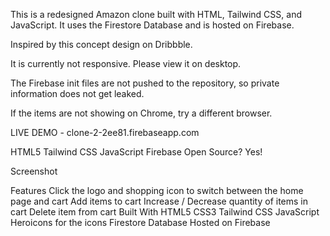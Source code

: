 
This is a redesigned Amazon clone built with HTML, Tailwind CSS, and JavaScript. It uses the Firestore Database and is hosted on Firebase.

Inspired by this concept design on Dribbble.

It is currently not responsive. Please view it on desktop.

The Firebase init files are not pushed to the repository, so private information does not get leaked.

If the items are not showing on Chrome, try a different browser.

LIVE DEMO - clone-2-2ee81.firebaseapp.com

HTML5 Tailwind CSS JavaScript Firebase Open Source? Yes!

Screenshot

Features
Click the logo and shopping icon to switch between the home page and cart
Add items to cart
Increase / Decrease quantity of items in cart
Delete item from cart
Built With
HTML5
CSS3
Tailwind CSS
JavaScript
Heroicons for the icons
Firestore Database
Hosted on Firebase